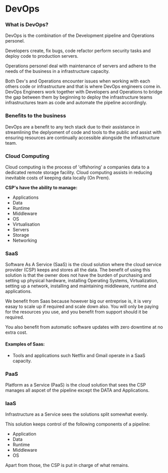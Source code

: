 # DevOps

### What is DevOps?

DevOps is the combination of the Development pipeline and Operations personel. 

Developers create, fix bugs, code refactor perform security tasks and deploy code to production servers.

Operations personel deal with maintenance of servers and adhere to the needs of the business in a infrastructure capacity.

Both Dev's and Operations encounter issues when working with each others code or infrastructure and that is where DevOps engineers come in.
DevOps Engineers work together with Developers and Operations to bridge the gap between them by beginning to deploy the infrastructure teams infrastructures team as code and automate the pipeline accordingly.

### Benefits to the business

DevOps are a benefit to any tech stack due to their assistance in streamlining the deplyoment of code and tools to the public and assist with ensuring resources are continually accessible alongside the infrastructure team.

### Cloud Computing

Cloud computing is the process of 'offshoring' a companies data to a dedicated remote storage facility. Cloud computing assists in reducing inevitable costs of keeping data locally (On Prem).

**CSP's have the ability to manage:**

- Applications
- Data
- Runtime
- Middleware
- OS
- Virtualisation
- Servers
- Storage
- Networking

### SaaS

Software As A Service (SaaS) is the cloud solution where the cloud service provider (CSP) keeps and stores all the data. 
The benefit of using this solution is that the owner does not have the burden of purchasing and setting up physical hardware, installing Operating Systems, Virtualization, setting up a network, installing and maintaining middleware, runtime and applications.

We benefit from Saas because however big our entreprise is, it is very easay to scale up if required and scale down also. You will only be paying for the resources you use, and you benefit from support should it be required.

You also benefit from automatic software updates with zero downtime at no extra cost. 
 
#### Examples of Saas:

- Tools and applications such Netflix and Gmail operate in a SaaS capacity.

### PaaS

Platform as a Service (PaaS) is the cloud solution that sees the CSP manages all aspcet of the pipeline except the DATA and Applications.

### IaaS

Infrastructure as a Service sees the solutions split somewhat evenly.

This solution keeps control of the following components of a pipeline:

- Application
- Data
- Runtime
- Middleware
- OS

Apart from those, the CSP is put in charge of what remains.




